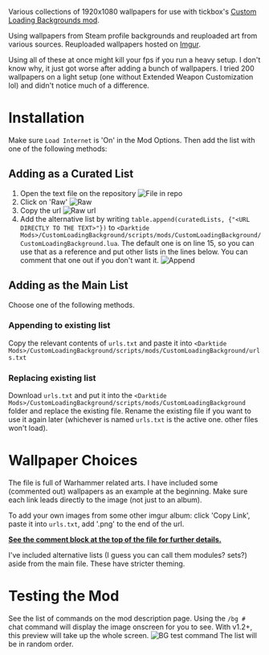 Various collections of 1920x1080 wallpapers for use with tickbox's [Custom Loading Backgrounds mod](https://www.nexusmods.com/warhammer40kdarktide/mods/462).

Using wallpapers from Steam profile backgrounds and reuploaded art from various sources. Reuploaded wallpapers hosted on [Imgur](https://imgur.com/a/custom-loading-backgrounds-1920x1080-REhTk5C). 

Using all of these at once might kill your fps if you run a heavy setup. I don't know why, it just got worse after adding a bunch of wallpapers. I tried 200 wallpapers on a light setup (one without Extended Weapon Customization lol) and didn't notice much of a difference.

# Installation
Make sure `Load Internet` is 'On' in the Mod Options. Then add the list with one of the following methods:

## Adding as a Curated List
1) Open the text file on the repository
![File in repo](https://github.com/user-attachments/assets/d3f54624-0bfe-41b7-8f91-0713f337d250)
2) Click on 'Raw'
![Raw](https://github.com/user-attachments/assets/3a170483-db37-431e-a08c-90f855ae8b81)
3) Copy the url
![Raw url](https://github.com/user-attachments/assets/38711640-3019-4c8d-ba6d-1a1d07bbaac0)
4) Add the alternative list by writing `table.append(curatedLists, {"<URL DIRECTLY TO THE TEXT>"})` to `<Darktide Mods>/CustomLoadingBackground/scripts/mods/CustomLoadingBackground/CustomLoadingBackground.lua`. The default one is on line 15, so you can use that as a reference and put other lists in the lines below. You can comment that one out if you don't want it.
![Append](https://github.com/user-attachments/assets/6432934b-3647-4562-adf9-70804cdb8ea7)

## Adding as the Main List
Choose one of the following methods.
### Appending to existing list
Copy the relevant contents of `urls.txt` and paste it into `<Darktide Mods>/CustomLoadingBackground/scripts/mods/CustomLoadingBackground/urls.txt`
### Replacing existing list
Download `urls.txt` and put it into the `<Darktide Mods>/CustomLoadingBackground/scripts/mods/CustomLoadingBackground` folder and replace the existing file. Rename the existing file if you want to use it again later (whichever is named `urls.txt` is the active one. other files won't load).

# Wallpaper Choices
The file is full of Warhammer related arts. I have included some (commented out) wallpapers as an example at the beginning. Make sure each link leads directly to the image (not just to an album).

To add your own images from some other imgur album: click 'Copy Link', paste it into `urls.txt`, add '.png' to the end of the url.

[**See the comment block at the top of the file for further details.**](https://github.com/Backup158/DarktideCustomLoadingBackgroundsList/blob/2c93ac5eb9068bb121d18a2b46a18a1e7b586b83/urls.txt#L3C1-L10C46)

I've included alternative lists (I guess you can call them modules? sets?) aside from the main file. These have stricter theming.

# Testing the Mod
See the list of commands on the mod description page. Using the `/bg #` chat command will display the image onscreen for you to see. With v1.2+, this preview will take up the whole screen.
![BG test command](https://github.com/user-attachments/assets/5b0819a6-934b-4cdd-a36a-57c30b2c8fea)
The list will be in random order. 

